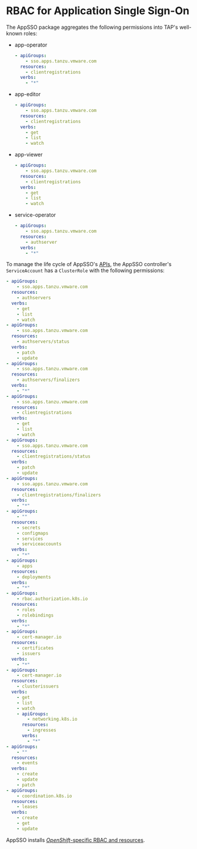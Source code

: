 # RBAC for Application Single Sign-On

The AppSSO package aggregates the following permissions into TAP's well-known roles:

* app-operator

  ```yaml
  - apiGroups:
      - sso.apps.tanzu.vmware.com
    resources:
      - clientregistrations
    verbs:
      - "*"
  ```

* app-editor

  ```yaml
  - apiGroups:
      - sso.apps.tanzu.vmware.com
    resources:
      - clientregistrations
    verbs:
      - get
      - list
      - watch
  ```

* app-viewer

  ```yaml
  - apiGroups:
      - sso.apps.tanzu.vmware.com
    resources:
      - clientregistrations
    verbs:
      - get
      - list
      - watch
  ```

* service-operator

  ```yaml
  - apiGroups:
      - sso.apps.tanzu.vmware.com
    resources:
      - authserver
    verbs:
      - "*"
  ```

To manage the life cycle of AppSSO's [APIs](index.hbs.md), the AppSSO controller's `ServiceAccount`
has a `ClusterRole` with the following permissions:

```yaml
- apiGroups:
    - sso.apps.tanzu.vmware.com
  resources:
    - authservers
  verbs:
    - get
    - list
    - watch
- apiGroups:
    - sso.apps.tanzu.vmware.com
  resources:
    - authservers/status
  verbs:
    - patch
    - update
- apiGroups:
    - sso.apps.tanzu.vmware.com
  resources:
    - authservers/finalizers
  verbs:
    - "*"
- apiGroups:
    - sso.apps.tanzu.vmware.com
  resources:
    - clientregistrations
  verbs:
    - get
    - list
    - watch
- apiGroups:
    - sso.apps.tanzu.vmware.com
  resources:
    - clientregistrations/status
  verbs:
    - patch
    - update
- apiGroups:
    - sso.apps.tanzu.vmware.com
  resources:
    - clientregistrations/finalizers
  verbs:
    - "*"
- apiGroups:
    - ""
  resources:
    - secrets
    - configmaps
    - services
    - serviceaccounts
  verbs:
    - "*"
- apiGroups:
    - apps
  resources:
    - deployments
  verbs:
    - "*"
- apiGroups:
    - rbac.authorization.k8s.io
  resources:
    - roles
    - rolebindings
  verbs:
    - "*"
- apiGroups:
    - cert-manager.io
  resources:
    - certificates
    - issuers
  verbs:
    - "*"
- apiGroups:
    - cert-manager.io
  resources:
    - clusterissuers
  verbs:
    - get
    - list
    - watch
    - apiGroups:
        - networking.k8s.io
      resources:
        - ingresses
      verbs:
        - "*"
- apiGroups:
    - ""
  resources:
    - events
  verbs:
    - create
    - update
    - patch
- apiGroups:
    - coordination.k8s.io
  resources:
    - leases
  verbs:
    - create
    - get
    - update
```

AppSSO installs [_OpenShift_-specific RBAC and resources](../platform-operators/openshift.hbs.md).
